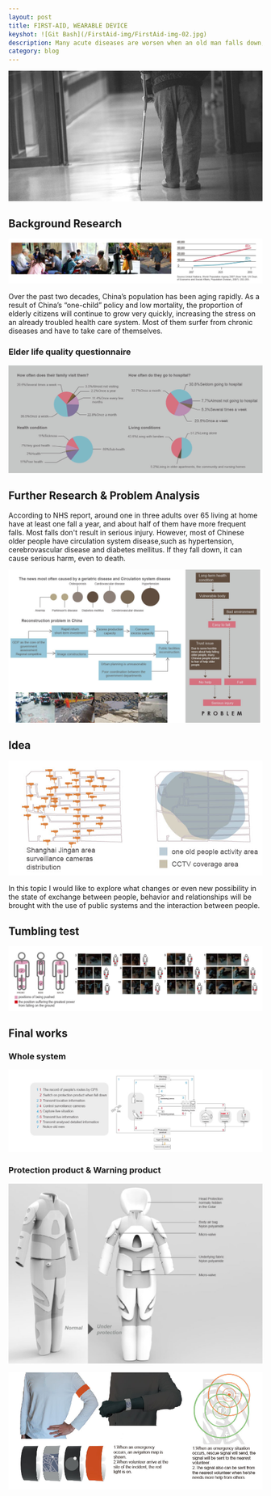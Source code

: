 ```yaml
---
layout: post
title: FIRST-AID, WEARABLE DEVICE
keyshot: ![Git Bash](/FirstAid-img/FirstAid-img-02.jpg)
description: Many acute diseases are worsen when an old man falls down, an example is cerebral hemorrhage. This is the most urgent time, but they cannot ask for help. In order to provide them with first add and to bridge the gap between people who need help and those who offer a hand, this set of wearable device is needed.
category: blog
---
```

![Git Bash](/FirstAid-img/FirstAid-img-01.jpg)
## Background Research

![Git Bash](/FirstAid-img/FirstAid-img-02.jpg)

Over the past two decades, China’s population has been aging rapidly. As a result of China’s “one-child” policy and low mortality, the proportion of elderly citizens will continue to grow very quickly, increasing the stress on an already troubled health care system. Most of them surfer from chronic diseases and have to take care of themselves.

### Elder life quality questionnaire
![Git Bash](/FirstAid-img/FirstAid-img-03.jpg)

## Further Research & Problem Analysis

According to NHS report, around one in three adults over 65 living at home have at least one fall a year, and about half of them have more frequent falls. Most falls don't result in serious injury. However, most of Chinese older people have circulation system disease,such as hypertension, cerebrovascular disease and diabetes mellitus. If they fall down, it can cause serious harm, even to death.

![Git Bash](/FirstAid-img/FirstAid-img-04.jpg)
## Idea
![Git Bash](/FirstAid-img/FirstAid-img-05.jpg)

In this topic I would like to explore what changes or even new possibility in the state of exchange between people, behavior and relationships will be brought with the use of public systems and the interaction between people.

## Tumbling test
![Git Bash](/FirstAid-img/FirstAid-img-06.jpg)

## Final works
### Whole system
![Git Bash](/FirstAid-img/FirstAid-img-07.jpg)

### Protection product & Warning product
![Git Bash](/FirstAid-img/FirstAid-img-08.jpg)

![Git Bash](/FirstAid-img/FirstAid-img-09.jpg)
